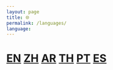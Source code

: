 ```yaml
---
layout: page
title: 🌐
permalink: /languages/
language: 
---
```


# [EN](../en) [ZH](../zh/) [AR](../ar/) [TH](../th/) [PT](../pt/) [ES](../es/)
